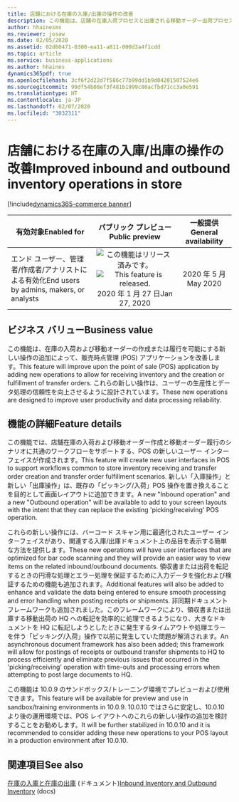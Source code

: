 ```yaml
---
title: 店舗における在庫の入庫/出庫の操作の改善
description: この機能は、店舗の在庫入荷プロセスと出庫される移動オーダー出荷プロセスに新しいユーザー インターフェイスと機能強化を提供します。
author: hhainesms
ms.reviewer: josaw
ms.date: 02/05/2020
ms.assetid: 02d60471-0300-ea11-a811-000d3a4f1cdd
ms.topic: article
ms.service: business-applications
ms.author: hhaines
dynamics365pdf: true
ms.openlocfilehash: 3cf6f2d22d7f586c77b99dd1b9d04201507524e6
ms.sourcegitcommit: 99df54b08ef3f481b1999c80acfbd71cc3a0e591
ms.translationtype: HT
ms.contentlocale: ja-JP
ms.lasthandoff: 02/07/2020
ms.locfileid: "3032311"
---
```

# <a name="improved-inbound-and-outbound-inventory-operations-in-store"></a><span data-ttu-id="b5a03-103">店舗における在庫の入庫/出庫の操作の改善</span><span class="sxs-lookup"><span data-stu-id="b5a03-103">Improved inbound and outbound inventory operations in store</span></span>
[!include[dynamics365-commerce banner](../includes/dynamics365-commerce.md)]

| <span data-ttu-id="b5a03-104">有効対象</span><span class="sxs-lookup"><span data-stu-id="b5a03-104">Enabled for</span></span>    |  <span data-ttu-id="b5a03-105">パブリック プレビュー</span><span class="sxs-lookup"><span data-stu-id="b5a03-105">Public preview</span></span> | <span data-ttu-id="b5a03-106">一般提供</span><span class="sxs-lookup"><span data-stu-id="b5a03-106">General availability</span></span> | 
| ---------- | :----------: |:----------: |
|<span data-ttu-id="b5a03-107">エンド ユーザー、管理者/作成者/アナリストによる有効化</span><span class="sxs-lookup"><span data-stu-id="b5a03-107">End users by admins, makers, or analysts</span></span>|<span data-ttu-id="b5a03-108">![この機能はリリース済みです。](/dynamics365-release-plan/media/green-checkmark.png "この機能はリリース済みです。")</span><span class="sxs-lookup"><span data-stu-id="b5a03-108">![This feature is released.](/dynamics365-release-plan/media/green-checkmark.png "This feature is released.")</span></span> <span data-ttu-id="b5a03-109">2020 年 1 月 27 日</span><span class="sxs-lookup"><span data-stu-id="b5a03-109">Jan 27, 2020</span></span>| <span data-ttu-id="b5a03-110">2020 年 5 月</span><span class="sxs-lookup"><span data-stu-id="b5a03-110">May 2020</span></span>|


## <a name="business-value"></a><span data-ttu-id="b5a03-111">ビジネス バリュー</span><span class="sxs-lookup"><span data-stu-id="b5a03-111">Business value</span></span>
<!-- bv start -->
<span data-ttu-id="b5a03-112">この機能は、在庫の入荷および移動オーダーの作成または履行を可能にする新しい操作の追加によって、販売時点管理 (POS) アプリケーションを改善します。</span><span class="sxs-lookup"><span data-stu-id="b5a03-112">This feature will improve upon the point of sale (POS) application by adding new operations to allow for receiving inventory and the creation or fulfillment of transfer orders.</span></span> <span data-ttu-id="b5a03-113">これらの新しい操作は、ユーザーの生産性とデータ処理の信頼性を向上させるように設計されています。</span><span class="sxs-lookup"><span data-stu-id="b5a03-113">These new operations are designed to improve user productivity and data processing reliability.</span></span>
<!-- bv end -->



## <a name="feature-details"></a><span data-ttu-id="b5a03-114">機能の詳細</span><span class="sxs-lookup"><span data-stu-id="b5a03-114">Feature details</span></span>
<!--feature detail start -->
<span data-ttu-id="b5a03-115">この機能では、店舗在庫の入荷および移動オーダー作成と移動オーダー履行のシナリオに共通のワークフローをサポートする、POS の新しいユーザー インターフェイスが作成されます。</span><span class="sxs-lookup"><span data-stu-id="b5a03-115">This feature will create new user interfaces in POS to support workflows common to store inventory receiving and transfer order creation and transfer order fulfillment scenarios.</span></span>  <span data-ttu-id="b5a03-116">新しい「入庫操作」と新しい「出庫操作」は、既存の「ピッキング/入荷」POS 操作を置き換えることを目的として画面レイアウトに追加できます。</span><span class="sxs-lookup"><span data-stu-id="b5a03-116">A new "Inbound operation" and a new "Outbound operation" will be available to add to your screen layouts with the intent that they can replace the existing 'picking/receiving' POS operation.</span></span>

<span data-ttu-id="b5a03-117">これらの新しい操作には、バーコード スキャン用に最適化されたユーザー インターフェイスがあり、関連する入庫/出庫ドキュメント上の品目を表示する簡単な方法を提供します。</span><span class="sxs-lookup"><span data-stu-id="b5a03-117">These new operations will have user interfaces that are optimized for bar code scanning and they will provide an easier way to view items on the related inbound/outbound documents.</span></span> <span data-ttu-id="b5a03-118">領収書または出荷を転記するときの円滑な処理とエラー処理を保証するために入力データを強化および検証するための機能も追加されます。</span><span class="sxs-lookup"><span data-stu-id="b5a03-118">Additional features will also be added to enhance and validate the data being entered to ensure smooth processing and error handling when posting receipts or shipments.</span></span>  <span data-ttu-id="b5a03-119">非同期ドキュメント フレームワークも追加されました。このフレームワークにより、領収書または出庫する移動出荷の HQ への転記を効率的に処理できるようになり、大きなドキュメントを HQ に転記しようとしたときに発生するタイムアウトや処理エラーを伴う「ピッキング/入荷」操作で以前に発生していた問題が解消されます。</span><span class="sxs-lookup"><span data-stu-id="b5a03-119">An asynchronous document framework has also been added; this framework will allow for postings of receipts or outbound transfer shipments to HQ to process efficiently and eliminate previous issues that occurred in the 'picking/receiving' operation with time-outs and processing errors when attempting to post large documents to HQ.</span></span>

<span data-ttu-id="b5a03-120">この機能は 10.0.9 のサンドボックス/トレーニング環境でプレビューおよび使用できます。</span><span class="sxs-lookup"><span data-stu-id="b5a03-120">This feature will be available for preview and use in sandbox/training environments in 10.0.9.</span></span>   <span data-ttu-id="b5a03-121">10.0.10 ではさらに安定し、10.0.10 より後の運用環境では、POS レイアウトへのこれらの新しい操作の追加を検討することをお勧めします。</span><span class="sxs-lookup"><span data-stu-id="b5a03-121">It will be further stabilized in 10.0.10 and it is recommended to consider adding these new operations to your POS layout in a production environment after 10.0.10.</span></span>

<!--feature detail end -->










## <a name="see-also"></a><span data-ttu-id="b5a03-122">関連項目</span><span class="sxs-lookup"><span data-stu-id="b5a03-122">See also</span></span>

<span data-ttu-id="b5a03-123">[在庫の入庫と在庫の出庫](https://docs.microsoft.com/dynamics365/commerce/) (ドキュメント)</span><span class="sxs-lookup"><span data-stu-id="b5a03-123">[Inbound Inventory and Outbound Inventory](https://docs.microsoft.com/dynamics365/commerce/) (docs)</span></span>
